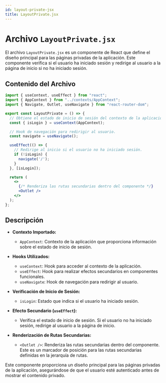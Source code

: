 ```yaml
---
id: layout-private-jsx
title: LayoutPrivate.jsx
---
```


# Archivo `LayoutPrivate.jsx`

El archivo `LayoutPrivate.jsx` es un componente de React que define el diseño principal para las páginas privadas de la aplicación. Este componente verifica si el usuario ha iniciado sesión y redirige al usuario a la página de inicio si no ha iniciado sesión.

## Contenido del Archivo

```jsx
import { useContext, useEffect } from "react";
import { AppContext } from "../contexts/AppContext";
import { Navigate, Outlet, useNavigate } from "react-router-dom";

export const LayoutPrivate = () => {
  // Obtiene el estado de inicio de sesión del contexto de la aplicación.
  const { isLogin } = useContext(AppContext);

  // Hook de navegación para redirigir al usuario.
  const navigate = useNavigate();

  useEffect(() => {
    // Redirige al inicio si el usuario no ha iniciado sesión.
    if (!isLogin) {
      navigate('/');
    }
  }, [isLogin]);

  return (
    <>
      {/* Renderiza las rutas secundarias dentro del componente */}
      <Outlet />
    </>
  );
};
```

## Descripción

- **Contexto Importado:**
  - `AppContext`: Contexto de la aplicación que proporciona información sobre el estado de inicio de sesión.

- **Hooks Utilizados:**
  - `useContext`: Hook para acceder al contexto de la aplicación.
  - `useEffect`: Hook para realizar efectos secundarios en componentes funcionales.
  - `useNavigate`: Hook de navegación para redirigir al usuario.

- **Verificación de Inicio de Sesión:**
  - `isLogin`: Estado que indica si el usuario ha iniciado sesión.

- **Efecto Secundario (`useEffect`):**
  - Verifica el estado de inicio de sesión. Si el usuario no ha iniciado sesión, redirige al usuario a la página de inicio.

- **Renderización de Rutas Secundarias:**
  - `<Outlet />`: Renderiza las rutas secundarias dentro del componente. Este es un marcador de posición para las rutas secundarias definidas en la jerarquía de rutas.

Este componente proporciona un diseño principal para las páginas privadas de la aplicación, asegurándose de que el usuario esté autenticado antes de mostrar el contenido privado.

